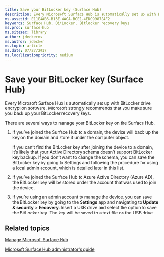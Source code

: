 ```yaml
---
title: Save your BitLocker key (Surface Hub)
description: Every Microsoft Surface Hub is automatically set up with BitLocker drive encryption software. Microsoft strongly recommends that you make sure you back up your BitLocker recovery keys.
ms.assetid: E11E4AB6-B13E-4ACA-BCE1-4EDC9987E4F2
keywords: Surface Hub, BitLocker, Bitlocker recovery keys
ms.prod: surface-hub
ms.sitesec: library
author: jdeckerms
ms.author: jdecker
ms.topic: article
ms.date: 07/27/2017
ms.localizationpriority: medium
---
```


# Save your BitLocker key (Surface Hub)


Every Microsoft Surface Hub is automatically set up with BitLocker drive encryption software. Microsoft strongly recommends that you make sure you back up your BitLocker recovery keys.

There are several ways to manage your BitLocker key on the Surface Hub.

1.  If you’ve joined the Surface Hub to a domain, the device will back up the key on the domain and store it under the computer object.

    If you can’t find the BitLocker key after joining the device to a domain, it’s likely that your Active Directory schema doesn’t support BitLocker key backup. If you don’t want to change the schema, you can save the BitLocker key by going to Settings and following the procedure for using a local admin account, which is detailed later in this list.

2.  If you’ve joined the Surface Hub to Azure Active Directory (Azure AD), the BitLocker key will be stored under the account that was used to join the device.

3.  If you’re using an admin account to manage the device, you can save the BitLocker key by going to the **Settings** app and navigating to **Update & security** &gt; **Recovery**. Insert a USB drive and select the option to save the BitLocker key. The key will be saved to a text file on the USB drive.


## Related topics

[Manage Microsoft Surface Hub](manage-surface-hub.md)

[Microsoft Surface Hub administrator's guide](surface-hub-administrators-guide.md)

 

 





